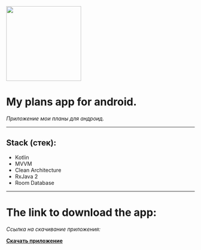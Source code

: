 <img src="https://github.com/user-attachments/assets/e0b6681d-fe4d-4f50-8949-a89c38adba65" width="200" />

# **My plans app for android.**  
*Приложение мои планы для андроид.*

---

## **Stack (стек):**
- Kotlin  
- MVVM  
- Clean Architecture
- RxJava 2
- Room Database

---

# **The link to download the app:**
*Cсылка на скачивание приложения:*


[**Скачать приложение**](https://www.rustore.ru/catalog/app/com.andef.myplans)
